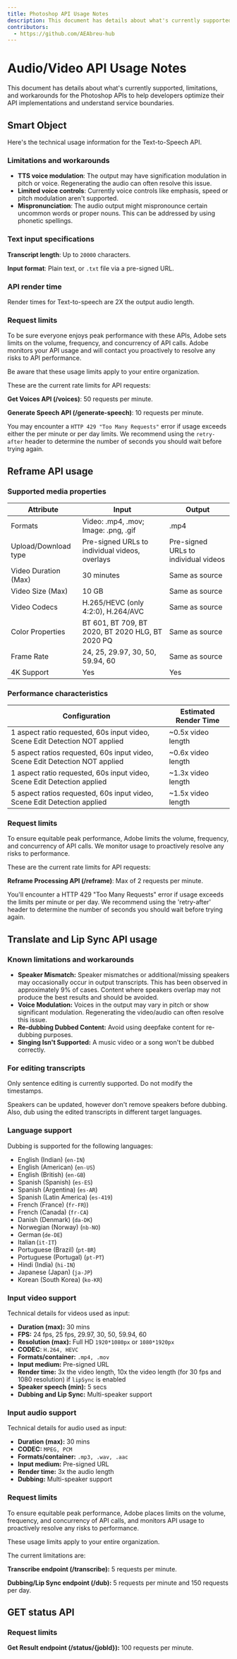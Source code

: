 ```yaml
---
title: Photoshop API Usage Notes
description: This document has details about what's currently supported, limitations, and workarounds for the Photoshop APIs.
contributors:
  - https://github.com/AEAbreu-hub
---
```


# Audio/Video API Usage Notes

This document has details about what's currently supported, limitations, and workarounds for the Photoshop APIs to help developers optimize their API implementations and understand service boundaries.

## Smart Object

Here's the technical usage information for the Text-to-Speech API.

### Limitations and workarounds

- **TTS voice modulation**: The output may have signification modulation in pitch or voice. Regenerating the audio can often resolve this issue.
- **Limited voice controls**: Currently voice controls like emphasis, speed or pitch modulation aren't supported.
- **Mispronunciation**: The audio output might mispronounce certain uncommon words or proper nouns. This can be addressed by using phonetic spellings.

### Text input specifications

**Transcript length**: Up to ```20000``` characters.

**Input format**: Plain text, or ```.txt``` file via a pre-signed URL.

### API render time

Render times for Text-to-speech are 2X the output audio length.

### Request limits

To be sure everyone enjoys peak performance with these APIs, Adobe sets limits on the volume, frequency, and concurrency of API calls. Adobe monitors your API usage and will contact you proactively to resolve any risks to API performance.

<InlineAlert variant="warning" slots="text" />

Be aware that these usage limits apply to your entire organization.

These are the current rate limits for API requests:

**Get Voices API (/voices)**: 50 requests per minute.

**Generate Speech API (/generate-speech)**: 10 requests per minute.

You may encounter a `HTTP 429 "Too Many Requests"` error if usage exceeds either the per minute or per day limits. We recommend using the `retry-after` header to determine the number of seconds you should wait before trying again.

## Reframe API usage

### Supported media properties

| Attribute | Input | Output |
|-----------|--------|--------|
| Formats | Video: .mp4, .mov; Image: .png, .gif | .mp4 |
| Upload/Download type | Pre-signed URLs to individual videos, overlays | Pre-signed URLs to individual videos |
| Video Duration (Max) | 30 minutes | Same as source |
| Video Size (Max) | 10 GB | Same as source |
| Video Codecs | H.265/HEVC (only 4:2:0), H.264/AVC | Same as source |
| Color Properties | BT 601, BT 709, BT 2020, BT 2020 HLG, BT 2020 PQ | Same as source |
| Frame Rate | 24, 25, 29.97, 30, 50, 59.94, 60 | Same as source |
| 4K Support | Yes | Yes |

### Performance characteristics

| Configuration                                     | Estimated Render Time                 |
|-------------------------------                    |---------------------------------------|
| 1 aspect ratio requested, 60s input video, Scene Edit Detection NOT applied   | ~0.5x video length  |
| 5 aspect ratios requested, 60s input video, Scene Edit Detection NOT applied  | ~0.6x video length |
| 1 aspect ratio requested, 60s input video, Scene Edit Detection applied         | ~1.3x video length        |
| 5 aspect ratios requested, 60s input video, Scene Edit Detection applied         | ~1.5x video length        |

### Request limits

To ensure equitable peak performance, Adobe limits the volume, frequency, and concurrency of API calls. We monitor usage to proactively resolve any risks to performance.

These are the current rate limits for API requests:

**Reframe Processing API (/reframe)**: Max of 2 requests per minute.

You'll encounter a HTTP 429 "Too Many Requests" error if usage exceeds the limits per minute or per day.
We recommend using the 'retry-after' header to determine the number of seconds you should wait before trying again.

## Translate and Lip Sync API usage

### Known limitations and workarounds

- **Speaker Mismatch:** Speaker mismatches or additional/missing speakers may occasionally occur in output transcripts. This has been observed in approximately 9% of cases. Content where speakers overlap may not produce the best results and should be avoided.
- **Voice Modulation:** Voices in the output may vary in pitch or show significant modulation. Regenerating the video/audio can often resolve this issue.
- **Re-dubbing Dubbed Content:** Avoid using deepfake content for re-dubbing purposes.
- **Singing Isn't Supported:** A music video or a song won't be dubbed correctly.

### For editing transcripts

Only sentence editing is currently supported. Do not modify the timestamps.

Speakers can be updated, however don't remove speakers before dubbing. Also, dub using the edited transcripts in different target languages.

### Language support

Dubbing is supported for the following languages:

- English (Indian) (`en-IN`)
- English (American) (`en-US`)
- English (British) (`en-GB`)
- Spanish (Spanish) (`es-ES`)
- Spanish (Argentina) (`es-AR`)
- Spanish (Latin America) (`es-419`)
- French (France) (`fr-FR`))
- French (Canada) (`fr-CA`)
- Danish (Denmark) (`da-DK`)
- Norwegian (Norway) (`nb-NO`)
- German (`de-DE`)
- Italian (`it-IT`)
- Portuguese (Brazil) (`pt-BR`)
- Portuguese (Portugal) (`pt-PT`)
- Hindi (India) (`hi-IN`)
- Japanese (Japan) (`ja-JP`)
- Korean (South Korea) (`ko-KR`)

### Input video support

Technical details for videos used as input:

- **Duration (max):** 30 mins
- **FPS:** 24 fps, 25 fps, 29.97, 30, 50, 59.94, 60
- **Resolution (max):** Full HD `1920*1080px` or `1080*1920px`
- **CODEC**: `H.264, HEVC`
- **Formats/container:** `.mp4, .mov`
- **Input medium:** Pre-signed URL
- **Render time:** 3x the video length, 10x the video length (for 30 fps and 1080 resolution) if `lipSync` is enabled
- **Speaker speech (min):** 5 secs
- **Dubbing and Lip Sync:** Multi-speaker support

### Input audio support

Technical details for audio used as input:

- **Duration (max):** 30 mins
- **CODEC:** `MPEG, PCM`
- **Formats/container:** `.mp3, .wav, .aac`
- **Input medium:** Pre-signed URL
- **Render time:** 3x the audio length
- **Dubbing:** Multi-speaker support

### Request limits

To ensure equitable peak performance, Adobe places limits on the volume, frequency, and concurrency of API calls, and monitors API usage to proactively resolve any risks to performance.

<InlineAlert variant="warning" slots="text1" />

These usage limits apply to your entire organization. <br/>

The current limitations are:

**Transcribe endpoint (/transcribe):** 5 requests per minute.

**Dubbing/Lip Sync endpoint (/dub):**  5 requests per minute and 150 requests per day.

## GET status API

### Request limits

**Get Result endpoint (/status/{jobId}):** 100 requests per minute.

